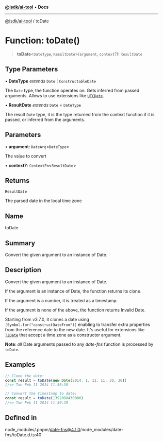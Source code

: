 [**@isdk/ai-tool**](../README.md) • **Docs**

***

[@isdk/ai-tool](../globals.md) / toDate

# Function: toDate()

> **toDate**\<`DateType`, `ResultDate`\>(`argument`, `context`?): `ResultDate`

## Type Parameters

• **DateType** *extends* `Date` \| `ConstructableDate`

The `Date` type, the function operates on. Gets inferred from passed arguments. Allows to use extensions like [`UTCDate`](https://github.com/date-fns/utc).

• **ResultDate** *extends* `Date` = `DateType`

The result `Date` type, it is the type returned from the context function if it is passed, or inferred from the arguments.

## Parameters

• **argument**: `DateArg`\<`DateType`\>

The value to convert

• **context?**: `ContextFn`\<`ResultDate`\>

## Returns

`ResultDate`

The parsed date in the local time zone

## Name

toDate

## Summary

Convert the given argument to an instance of Date.

## Description

Convert the given argument to an instance of Date.

If the argument is an instance of Date, the function returns its clone.

If the argument is a number, it is treated as a timestamp.

If the argument is none of the above, the function returns Invalid Date.

Starting from v3.7.0, it clones a date using `[Symbol.for("constructDateFrom")]`
enabling to transfer extra properties from the reference date to the new date.
It's useful for extensions like [`TZDate`](https://github.com/date-fns/tz)
that accept a time zone as a constructor argument.

**Note**: *all* Date arguments passed to any *date-fns* function is processed by `toDate`.

## Examples

```ts
// Clone the date:
const result = toDate(new Date(2014, 1, 11, 11, 30, 30))
//=> Tue Feb 11 2014 11:30:30
```

```ts
// Convert the timestamp to date:
const result = toDate(1392098430000)
//=> Tue Feb 11 2014 11:30:30
```

## Defined in

node\_modules/.pnpm/date-fns@4.1.0/node\_modules/date-fns/toDate.d.ts:40
